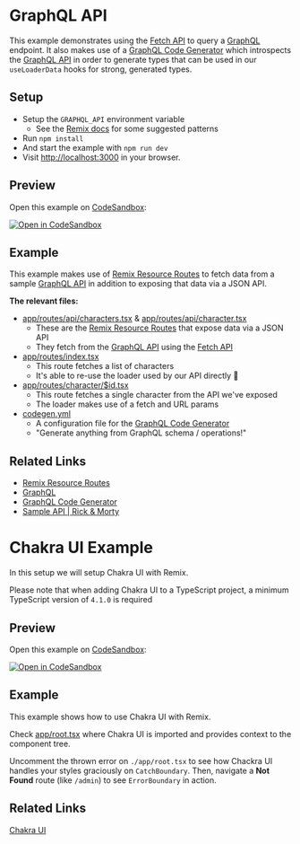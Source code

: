 # GraphQL API

This example demonstrates using the [Fetch API][link-fetch] to query a [GraphQL][link-graphql] endpoint. It also makes use of a [GraphQL Code Generator][link-codegen] which introspects the [GraphQL API][link-sample-api] in order to generate types that can be used in our `useLoaderData` hooks for strong, generated types.

## Setup

- Setup the `GRAPHQL_API` environment variable
  - See the [Remix docs](https://remix.run/guides/envvars) for some suggested patterns
- Run `npm install`
- And start the example with `npm run dev`
- Visit [http://localhost:3000](http://localhost:3000) in your browser.

## Preview

Open this example on [CodeSandbox](https://codesandbox.com):

[![Open in CodeSandbox](https://codesandbox.io/static/img/play-codesandbox.svg)](https://codesandbox.io/s/github/remix-run/examples/tree/main/graphql-api)

## Example

This example makes use of [Remix Resource Routes][link-resource-routes] to fetch data from a sample [GraphQL API][link-sample-api] in addition to exposing that data via a JSON API.

**The relevant files:**

- [app/routes/api/characters.tsx](./app/routes/api/characters.tsx) & [app/routes/api/character.tsx](./app/routes/api/character.tsx)
  - These are the [Remix Resource Routes][link-resource-routes] that expose data via a JSON API
  - They fetch from the [GraphQL API][link-sample-api] using the [Fetch API][link-fetch]
- [app/routes/index.tsx](./app/routes/index.tsx)
  - This route fetches a list of characters
  - It's able to re-use the loader used by our API directly 🎉
- [app/routes/character/\$id.tsx](./app/routes/character/$id.tsx)
  - This route fetches a single character from the API we've exposed
  - The loader makes use of a fetch and URL params
- [codegen.yml](./codegen.yml)
  - A configuration file for the [GraphQL Code Generator][link-codegen]
  - "Generate anything from GraphQL schema / operations!"

## Related Links

- [Remix Resource Routes][link-resource-routes]
- [GraphQL][link-graphql]
- [GraphQL Code Generator][link-codegen]
- [Sample API | Rick & Morty][link-sample-api]

<!-- Links -->

[link-codegen]: https://www.graphql-code-generator.com/ "GraphQL Code Generator"
[link-fetch]: https://developer.mozilla.org/en-US/docs/Web/API/Fetch_API "Fetch API"
[link-graphql]: https://graphql.org/ "GraphQL"
[link-resource-routes]: https://remix.run/guides/resource-routes "Resource Routes"
[link-sample-api]: https://rickandmortyapi.com/graphql "Rick & Morty API"

# Chakra UI Example

In this setup we will setup Chakra UI with Remix.

Please note that when adding Chakra UI to a TypeScript project, a minimum TypeScript version of `4.1.0` is required

## Preview

Open this example on [CodeSandbox](https://codesandbox.com):

[![Open in CodeSandbox](https://codesandbox.io/static/img/play-codesandbox.svg)](https://codesandbox.io/s/github/remix-run/examples/tree/main/chakra-ui)

## Example

This example shows how to use Chakra UI with Remix.

Check [app/root.tsx](./app/root.tsx) where Chakra UI is imported and provides context to the component tree.

Uncomment the thrown error on `./app/root.tsx` to see how Chackra UI handles your styles graciously on `CatchBoundary`. Then, navigate a **Not Found** route (like `/admin`) to see `ErrorBoundary` in action.

## Related Links

[Chakra UI](https://chakra-ui.com/guides/getting-started/remix-guide)
